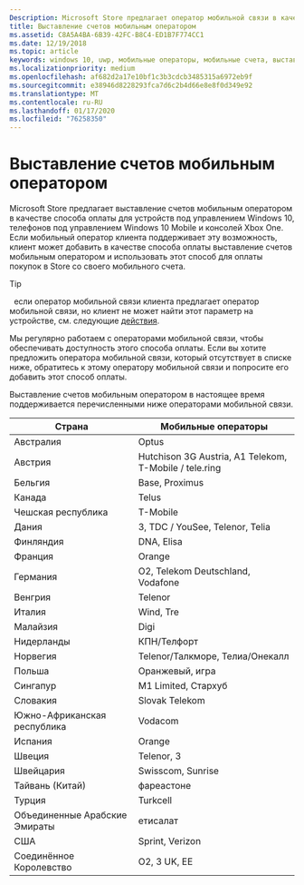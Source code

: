```yaml
---
Description: Microsoft Store предлагает оператор мобильной связи в качестве метода оплаты для мобильных операторов, которые поддерживают эту возможность.
title: Выставление счетов мобильным оператором
ms.assetid: C8A5A4BA-6B39-42FC-B8C4-ED1B7F774CC1
ms.date: 12/19/2018
ms.topic: article
keywords: windows 10, uwp, мобильные операторы, мобильные счета, выставление счетов мобильным оператором
ms.localizationpriority: medium
ms.openlocfilehash: af682d2a17e10bf1c3b3cdcb3485315a6972eb9f
ms.sourcegitcommit: e38946d8228293fca7d6c2b4d66e8e8f0d349e92
ms.translationtype: MT
ms.contentlocale: ru-RU
ms.lasthandoff: 01/17/2020
ms.locfileid: "76258350"
---
```

# <a name="mobile-operator-billing"></a>Выставление счетов мобильным оператором


Microsoft Store предлагает выставление счетов мобильным оператором в качестве способа оплаты для устройств под управлением Windows 10, телефонов под управлением Windows 10 Mobile и консолей Xbox One. Если мобильный оператор клиента поддерживает эту возможность, клиент может добавить в качестве способа оплаты выставление счетов мобильным оператором и использовать этот способ для оплаты покупок в Store со своего мобильного счета.

> [!TIP]
>  если оператор мобильной связи клиента предлагает оператор мобильной связи, но клиент не может найти этот параметр на устройстве, см. следующие [действия](https://support.microsoft.com/instantanswers/b25d6dd6-fb8b-3710-1e13-4d30eb01b51f).

Мы регулярно работаем с операторами мобильной связи, чтобы обеспечивать доступность этого способа оплаты. Если вы хотите предложить оператора мобильной связи, который отсутствует в списке ниже, обратитесь к этому оператору мобильной связи и попросите его добавить этот способ оплаты.

Выставление счетов мобильным оператором в настоящее время поддерживается перечисленными ниже операторами мобильной связи.

| Страна       | Мобильные операторы                                        |
|----------------------|---------------------------------------------------------|
| Австралия            | Optus                                                   |
| Австрия              | Hutchison 3G Austria, A1 Telekom, T-Mobile / tele.ring  |
| Бельгия              | Base, Proximus                                          |
| Канада               | Telus                                                   |
| Чешская республика       | T-Mobile                                                |
| Дания              | 3, TDC / YouSee, Telenor, Telia                         |
| Финляндия              | DNA, Elisa                                              |
| Франция               | Orange                                                  |
| Германия              | O2, Telekom Deutschland, Vodafone                       |
| Венгрия              | Telenor                                                 |
| Италия                | Wind, Tre                                               |
| Малайзия             | Digi                                                    |
| Нидерланды          | КПН/Телфорт                                           |
| Норвегия               | Telenor/Талкморе, Телиа/Онекалл                     |
| Польша               | Оранжевый, игра                                            |
| Сингапур            | M1 Limited, Стархуб                                     |
| Словакия             | Slovak Telekom                                          |
| Южно-Африканская республика         | Vodacom                                                 |
| Испания                | Orange                                                  |
| Швеция               | Telenor, 3                                              |
| Швейцария          | Swisscom, Sunrise                                       |
| Тайвань (Китай)               | фареастоне                                              |
| Турция               | Turkcell                                                |
| Объединенные Арабские Эмираты | етисалат                                                |
| США        | Sprint, Verizon                                         |
| Соединённое Королевство       | O2, 3 UK, EE                                            |

 



 


 

 




